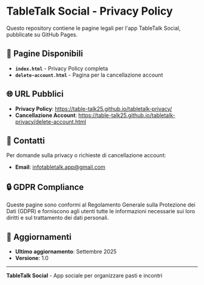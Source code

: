 # TableTalk Social - Privacy Policy

Questo repository contiene le pagine legali per l'app TableTalk Social, pubblicate su GitHub Pages.

## 📱 Pagine Disponibili

- **`index.html`** - Privacy Policy completa
- **`delete-account.html`** - Pagina per la cancellazione account

## 🌐 URL Pubblici

- **Privacy Policy**: https://table-talk25.github.io/tabletalk-privacy/
- **Cancellazione Account**: https://table-talk25.github.io/tabletalk-privacy/delete-account.html

## 📧 Contatti

Per domande sulla privacy o richieste di cancellazione account:
- **Email**: infotabletalk.app@gmail.com

## 🔒 GDPR Compliance

Queste pagine sono conformi al Regolamento Generale sulla Protezione dei Dati (GDPR) e forniscono agli utenti tutte le informazioni necessarie sui loro diritti e sul trattamento dei dati personali.

## 📝 Aggiornamenti

- **Ultimo aggiornamento**: Settembre 2025
- **Versione**: 1.0

---

**TableTalk Social** - App sociale per organizzare pasti e incontri
